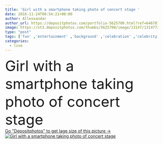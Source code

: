 ```yaml
---
title: 'Girl with a smartphone taking photo of concert stage '
date: 2016-11-24T08:54:21+00:00
author: Allexxandar
author_url: https://depositphotos.com/portfolio-5625700.html?ref=64678756
image: https://st3.depositphotos.com/thumbs/5625700/image/13147/131477292/api_thumb_450.jpg?forcejpeg=true
type: "post"
tags: ['fun' ,'entertainment' ,'background' ,'celebration' ,'celebrity' ,'event' ,'happy' ,'party' ,'young' ,'summer' ,'people' ,'outdoor' ,'light' ,'youth' ,'silhouette' ,'funny' ,'hand' ,'modern' ,'festival' ,'night' ,'band' ,'cell' ,'phone' ,'live' ,'music' ,'performance' ,'record' ,'singer' ,'stage' ,'show' ,'camera' ,'dance' ,'rock' ,'concert' ,'film' ,'club' ,'outside' ,'moscow' ,'musician' ,'video' ,'crowd' ,'audience' ,'nightclub' ,'streaming' ,'smartphone' ,'cheer' ,'good time' ,'streaming video' ,'facebook live' ]
categories: 
  - live
---
```

<div aling="center">
            <font size="60"> Girl with a smartphone taking photo of concert stage</font>   
</div>
<div>
    <a href='https://depositphotos.com/131477292/stock-photo-girl-with-a-smartphone-taking.html?ref=64678756' target=_blank > Go "Depositphotos" to get lage size of this picture ->
        <img href='https://depositphotos.com/131477292/stock-photo-girl-with-a-smartphone-taking.html?ref=64678756' src='https://st3.depositphotos.com/5625700/13147/i/950/depositphotos_131477292-stock-photo-girl-with-a-smartphone-taking.jpg?forcejpeg=true' alt='Girl with a smartphone taking photo of concert stage' >
    </a>
</div>
